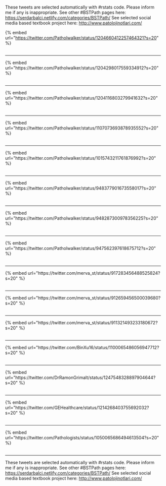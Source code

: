 

These tweets are selected automatically with #rstats code. Please inform me if any is inappropriate.
See other #BSTPath pages here: https://serdarbalci.netlify.com/categories/BSTPath/ 
See selected social media based textbook project here: http://www.patolojinotlari.com/

{% embed url="https://twitter.com/Patholwalker/status/1204660412257464321?s=20" %}<br>
<br>
<hr>
{% embed url="https://twitter.com/Patholwalker/status/1204298017559334912?s=20" %}<br>
<br>
<hr>
{% embed url="https://twitter.com/Patholwalker/status/1204116803279941632?s=20" %}<br>
<br>
<hr>
{% embed url="https://twitter.com/Patholwalker/status/1107073693878935552?s=20" %}<br>
<br>
<hr>
{% embed url="https://twitter.com/Patholwalker/status/1015743211761876992?s=20" %}<br>
<br>
<hr>
{% embed url="https://twitter.com/Patholwalker/status/948377901673558017?s=20" %}<br>
<br>
<hr>
{% embed url="https://twitter.com/Patholwalker/status/948287300978356225?s=20" %}<br>
<br>
<hr>
{% embed url="https://twitter.com/Patholwalker/status/947562397618675712?s=20" %}<br>
<br>
<hr>
{% embed url="https://twitter.com/merva_st/status/917283456488525824?s=20" %}<br>
<br>
<hr>
{% embed url="https://twitter.com/merva_st/status/912659456500039680?s=20" %}<br>
<br>
<hr>
{% embed url="https://twitter.com/merva_st/status/911321493233180672?s=20" %}<br>
<br>
<hr>
{% embed url="https://twitter.com/BinXu16/status/1100065486056947712?s=20" %}<br>
<br>
<hr>
{% embed url="https://twitter.com/DrRamonGrimalt/status/1247548328897904644?s=20" %}<br>
<br>
<hr>
{% embed url="https://twitter.com/GEHealthcare/status/1214268403755692032?s=20" %}<br>
<br>
<hr>
{% embed url="https://twitter.com/Pathologists/status/1050065686494613504?s=20" %}<br>
<br>
<hr>


These tweets are selected automatically with #rstats code. Please inform me if any is inappropriate.
See other #BSTPath pages here: https://serdarbalci.netlify.com/categories/BSTPath/ 
See selected social media based textbook project here: http://www.patolojinotlari.com/
